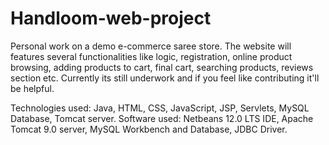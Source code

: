 # Handloom-web-project
Personal work on a demo e-commerce saree store. The website will features several functionalities like logic, registration, online product browsing, adding products to cart, final cart, searching products, reviews section etc. Currently its still underwork and if you feel like contributing it'll be helpful.

Technologies used: Java, HTML, CSS, JavaScript, JSP, Servlets, MySQL Database, Tomcat server.
Software used: Netbeans 12.0 LTS IDE, Apache Tomcat 9.0 server, MySQL Workbench and Database, JDBC Driver.
